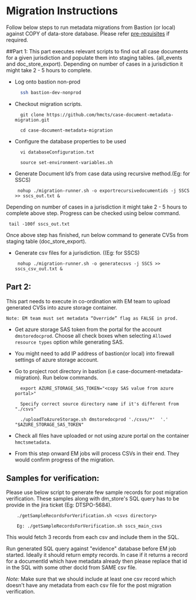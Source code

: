 # Migration Instructions

Follow below steps to run metadata migrations from Bastion (or local) against COPY of data-store database. 
Please refer [pre-requisites](README.md) if required.

 ##Part 1:
 This part executes relevant scripts to find out all case documents for a given jurisdiction and populate them into staging tables. (all_events and doc_store_export). Depending on number of cases in a jurisdiction it might take 2 - 5 hours to complete. 

- Log onto bastion non-prod

    ```bash
      ssh bastion-dev-nonprod
    ```

- Checkout migration scripts. 
    ```
      git clone https://github.com/hmcts/case-document-metadata-migration.git
            
      cd case-document-metadata-migration
    ``` 
- Configure the database properties to be used

  ```
    vi databaseConfiguration.txt  

    source set-environment-variables.sh
  ```

- Generate Document Id’s from case data using recursive method.(Eg: for SSCS)

   ```
    nohup ./migration-runner.sh -o exportrecursivedocumentids -j SSCS >> sscs_out.txt &
   ```
Depending on number of cases in a jurisdiction it might take 2 - 5 hours to complete above step. Progress can be checked using below command.

   ```
    tail -100f sscs_out.txt
   ```

Once above step has finished, run below command to generate CVSs from staging table (doc_store_export). 

- Generate csv files for a jurisdiction. ((Eg: for SSCS)
   ```
    nohup ./migration-runner.sh -o generatecsvs -j SSCS >> sscs_csv_out.txt &
  ```

## Part 2:  
This part needs to execute in co-ordination with EM team to upload generated CVSs into azure storage container. 

    Note: EM team must set metadata “Override” flag as FALSE in prod.

- Get azure storage SAS token from the portal for the account `dmstoredocprod`. Choose all check boxes when selecting `Allowed resource types` option while generating SAS. 

- You might need to add IP address of bastion(or local) into firewall settings of azure storage account.

- Go to project root directory in bastion (i.e case-document-metadata-migration). Run below commands. 

    ```
      export AZURE_STORAGE_SAS_TOKEN="<copy SAS value from azure portal>"
      
      Specify correct source directory name if it's different from "./csvs"

      ./uploadToAzureStorage.sh dmstoredocprod './csvs/*'  '.' "$AZURE_STORAGE_SAS_TOKEN"
   ```

- Check all files have uploaded or not using azure portal on the container `hmctsmetadata`.

- From this step onward EM jobs will process CSVs in their end. They would confirm progress of the migration. 

## Samples for verification:
Please use below script to generate few sample records for post migration verification. These samples along with dm_store's
SQL query has to be provide in the jira ticket (Eg: DTSPO-5684).
    
        ./getSampleRecordsForVerification.sh <csvs directory>
        
        Eg: ./getSampleRecordsForVerification.sh sscs_main_csvs
    
This would fetch 3 records from each csv and include them in the SQL.

Run generated SQL query against "evidence" database before EM job started. Ideally it should return empty records.
In case if it returns a record for a documentId which have metadata already then please replace that id in the SQL with some other docId from SAME csv file.

*Note:* Make sure that we should include at least one csv record which doesn't have any metadata from each csv file for the post migration verification.

